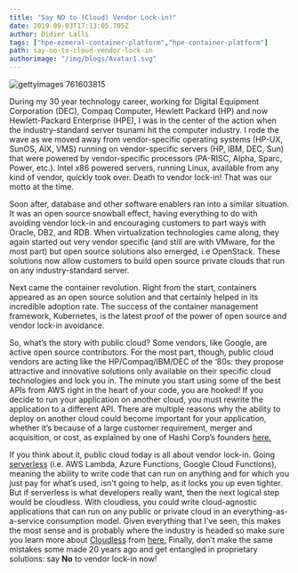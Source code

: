 ```yaml
---
title: "Say NO to (Cloud) Vendor Lock-in!"
date: 2019-09-03T17:13:05.705Z
author: Didier Lalli 
tags: ["hpe-ezmeral-container-platform","hpe-container-platform"]
path: say-no-to-cloud-vendor-lock-in
authorimage: "/img/blogs/Avatar1.svg"
---
```

![gettyimages 761603815](https://hpe-developer-portal.s3.amazonaws.com/uploads/media/2019/8/gettyimages-761603815-1567544802064.jpg)

During my 30 year technology career, working for Digital Equipment Corporation (DEC), Compaq Computer, Hewlett Packard (HP) and now Hewlett-Packard Enterprise (HPE), I was in the center of the action when the industry-standard server tsunami hit the computer industry. I rode the wave as we moved away from vendor-specific operating systems (HP-UX, SunOS, AIX, VMS) running on vendor-specific servers (HP, IBM, DEC, Sun) that were powered by vendor-specific processors (PA-RISC, Alpha, Sparc, Power, etc.). Intel x86 powered servers, running Linux, available from any kind of vendor, quickly took over. Death to vendor lock-in! That was our motto at the time. 

Soon after, database and other software enablers ran into a similar situation. It was an open source snowball effect, having everything to do with avoiding vendor lock-in and encouraging customers to part ways with Oracle, DB2, and RDB. When virtualization technologies came along, they again started out very vendor specific (and still are with VMware, for the most part) but open source solutions also emerged, i.e OpenStack. These solutions now allow customers to build open source private clouds that run on any industry-standard server. 

Next came the container revolution. Right from the start, containers appeared as an open source solution and that certainly helped in its incredible adoption rate. The success of the container management framework, Kubernetes, is the latest proof of the power of open source and vendor lock-in avoidance. 

So, what’s the story with public cloud? Some vendors, like Google, are active open source contributors. For the most part, though, public cloud vendors are acting like the HP/Compaq/IBM/DEC of the ‘80s: they propose attractive and innovative solutions only available on their specific cloud technologies and lock you in. The minute you start using some of the best APIs from AWS right in the heart of your code, you are hooked! If you decide to run your application on another cloud, you must rewrite the application to a different API. There are multiple reasons why the ability to deploy on another cloud could become important for your application, whether it’s because of a large customer requirement, merger and acquisition, or cost, as explained by one of Hashi Corp’s founders [here.](https://www.reddit.com/r/devops/comments/91afzz/why_multicloud/e2x156y/)

If you think about it, public cloud today is all about vendor lock-in. Going [serverless](https://en.wikipedia.org/wiki/Serverless_computing) (i.e. AWS Lambda, Azure Functions, Google Cloud Functions), meaning the ability to write code that can run on anything and for which you just pay for what’s used, isn't going to help, as it locks you up even tighter. But if serverless is what developers really want, then the next logical step would be cloudless. With cloudless, you could write cloud-agnostic applications that can run on any public or private cloud in an everything-as-a-service consumption model. Given everything that I’ve seen, this makes the most sense and is probably where the industry is headed so make sure you learn more about [Cloudless]( https://www.hpe.com/us/en/insights/articles/cloudless-1906.html) from [here.](https://www.hpe.com/cloudless) Finally, don’t make the same mistakes some made 20 years ago and get entangled in proprietary solutions: say __No__ to vendor lock-in now!
